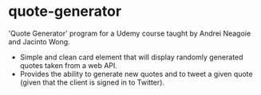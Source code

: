 # quote-generator

'Quote Generator' program for a Udemy course taught by Andrei Neagoie and Jacinto Wong.

- Simple and clean card element that will display randomly generated quotes taken from a web API.
- Provides the ability to generate new quotes and to tweet a given quote (given that the client is signed in to Twitter).
